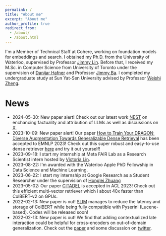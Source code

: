 ```yaml
---
permalink: /
title: "About me"
excerpt: "About me"
author_profile: true
redirect_from: 
  - /about/
  - /about.html
---
```


I'm a Member of Technical Staff at Cohere, working on foundation models for embeddings and search. I obtained my Ph.D. from the University of Waterloo, supervised by Professor [Jimmy Lin](https://cs.uwaterloo.ca/~jimmylin/index.html). Before that, I received my M.Sc. in Computer Science from University of Toronto under the supervision of [Danijar Hafner](https://danijar.com/) and Professor [Jimmy Ba](https://jimmylba.github.io/). I completed my undergraduate study at Sun Yat-Sen University advised by Professor [Weishi Zheng](https://www.isee-ai.cn/~zhwshi/).

News
=====
- 2024-05-30: New paper alert! Check out our latest work [NEST](https://arxiv.org/pdf/2405.19325) on enchancing factuality and attribution of LLMs as well as discussions on [X](https://x.com/alexlimh23/status/1796195387700621754). 
- 2023-10-09: New paper alert! Our paper [How to Train Your DRAGON: Diverse Augmentation Towards Generalizable Dense Retrieval](https://arxiv.org/abs/2302.07452) has been accepted to EMNLP 2023! Check out this super robust and easy-to-use dense retriever [here](https://github.com/facebookresearch/dpr-scale) and try it out yourself!
- 2023-09-18: I start my internship at Meta FAIR Lab as a Research Scientist intern hosted by [Victoria Lin](http://victorialin.net/).
- 2023-08-22: I'm awarded with the Waterloo Apple PhD Fellowship in Data Science and Machine Learning.
- 2023-06-22: I start my internship at Google Research as a Student Researcher under the supervision of [Honglei Zhuang](https://hongleizhuang.github.io/)
- 2023-05-02: Our paper [CITADEL](https://arxiv.org/abs/2211.10411) is accepted in ACL 2023! Check out this efficient multi-vector retriever which i about 40x faster than ColBERT-v2 on GPUs. 
- 2022-02-13: New paper is out! [SLIM](https://arxiv.org/pdf/2302.06587.pdf) manages to reduce the latency and storage of ColBERT while being fully compatible with Pyserini (Lucene-based). Codes will be released soon!
- 2022-02-13: New paper is out! We find that adding contextualized late interaction could be helpful for cross-encoders on out-of-domain generalization. Check out the [paper](https://arxiv.org/pdf/2302.06589.pdf) and some discussion on [twitter](https://twitter.com/lateinteraction/status/1626232873190821890).

